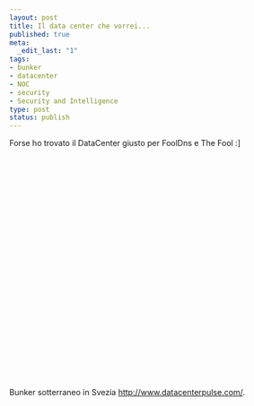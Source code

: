 ```yaml
--- 
layout: post
title: Il data center che vorrei...
published: true
meta: 
  _edit_last: "1"
tags: 
- bunker
- datacenter
- NOC
- security
- Security and Intelligence
type: post
status: publish
---
```

Forse ho trovato il DataCenter giusto per FoolDns e The Fool :]  
  
<object width="535" height="400"><param name="movie" value="http://www.youtube.com/v/qwlATf9xse4&rel=1"></param><param name="wmode" value="transparent"></param><embed src="http://www.youtube.com/v/qwlATf9xse4&rel=1" type="application/x-shockwave-flash" wmode="transparent" width="535" height="400"></embed></object>  
  
Bunker sotterraneo in Svezia <http://www.datacenterpulse.com/>. 
